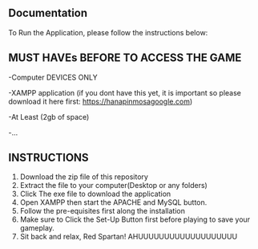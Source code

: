 ## Documentation

To Run the Application, please follow the instructions below:

## MUST HAVEs BEFORE TO ACCESS THE GAME
-Computer DEVICES ONLY

-XAMPP application
(if you dont have this yet, it is important so please download it here first: https://hanapinmosagoogle.com)

-At Least (2gb of space)

-...
## INSTRUCTIONS
1. Download the zip file of this repository
2. Extract the file to your computer(Desktop or any folders)
3. Click The exe file to download the application
4. Open XAMPP then start the APACHE and MySQL button.
5. Follow the pre-equisites first along the installation
6. Make sure to Click the Set-Up Button first before playing to save your gameplay.
7. Sit back and relax, Red Spartan! AHUUUUUUUUUUUUUUUUUUU